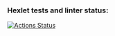 ### Hexlet tests and linter status:
[![Actions Status](https://github.com/selfexpression/frontend-project-46/workflows/hexlet-check/badge.svg)](https://github.com/selfexpression/frontend-project-46/actions)